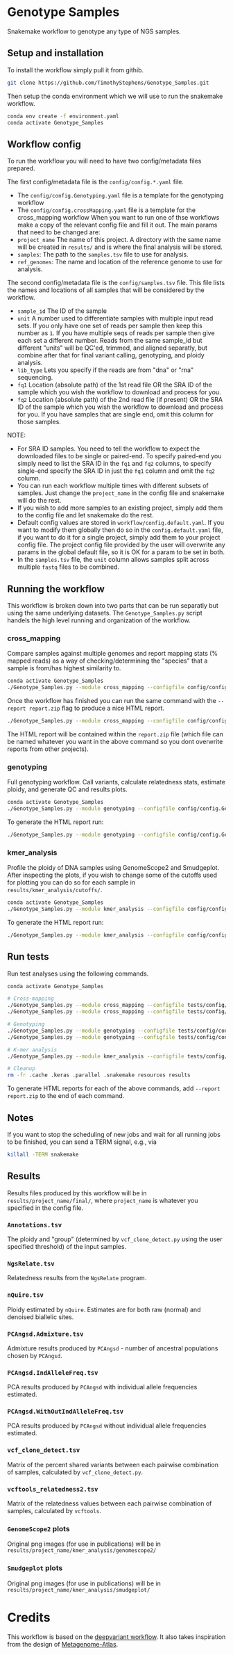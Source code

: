 # Genotype Samples
Snakemake workflow to genotype any type of NGS samples.


## Setup and installation
To install the workflow simply pull it from githib.
```bash
git clone https://github.com/TimothyStephens/Genotype_Samples.git
```

Then setup the conda environment which we will use to run the snakemake workflow.
```bash
conda env create -f environment.yaml
conda activate Genotype_Samples
```


## Workflow config
To run the workflow you will need to have two config/metadata files prepared.

The first config/metadata file is the `config/config.*.yaml` file.
 - The `config/config.Genotyping.yaml` file is a template for the genotyping workflow
 - The `config/config.crossMapping.yaml` file is a template for the cross_mapping workflow
When you want to run one of thse workflows make a copy of the relevant config file and fill it out.
The main params that need to be changed are:
 - `project_name`  The name of this project. A directory with the same name will be created in `results/` and is where the final analysis will be stored.
 - `samples`:      The path to the `samples.tsv` file to use for analysis.
 - `ref_genomes`:  The name and location of the reference genome to use for analysis. 

The second config/metadata file is the `config/samples.tsv` file.
This file lists the names and locations of all samples that will be considered by the workflow. 
 - `sample_id`  The ID of the sample
 - `unit`       A number used to differentiate samples with multiple input read sets. If you only have one set of reads per sample then keep this number as `1`. If you have multiple seqs of reads per sample then give each set a different number. Reads from the same sample_id but different "units" will be QC'ed, trimmed, and aligned separatly, but combine after that for final variant calling, genotyping, and ploidy analysis. 
 - `lib_type`   Lets you specify if the reads are from "dna" or "rna" sequencing. 
 - `fq1`        Location (absolute path) of the 1st read file OR the SRA ID of the sample which you wish the workflow to download and process for you.
 - `fq2`        Location (absolute path) of the 2nd read file (if present) OR the SRA ID of the sample which you wish the workflow to download and process for you. If you have samples that are single end, omit this column for those samples.

NOTE:
 - For SRA ID samples. You need to tell the workflow to expect the downloaded files to be single or paired-end. To specify paired-end you simply need to list the SRA ID in the `fq1` and `fq2` columns, to specify single-end specify the SRA ID in just the `fq1` column and omit the `fq2` column.
 - You can run each workflow multiple times with different subsets of samples. Just change the `project_name` in the config file and snakemake will do the rest. 
 - If you wish to add more samples to an existing project, simply add them to the config file and let snakemake do the rest.
 - Default config values are stored in `workflow/config.default.yaml`. If you want to modify them globally then do so in the `config.default.yaml` file, if you want to do it for a single project, simply add them to your project config file. The project config file provided by the user will overwrite any params in the global default file, so it is OK for a param to be set in both.
 - In the `samples.tsv` file, the `unit` column allows samples split across multiple `fastq` files to be combined.


## Running the workflow
This workflow is broken down into two parts that can be run separatly but using the same underlying datasets.
The `Genotype_Samples.py` script handels the high level running and organization of the workflow.

### cross_mapping
Compare samples against multiple genomes and report mapping stats (% mapped reads) as a way of checking/determining the "species" that a sample is from/has highest similarity to.
```bash
conda activate Genotype_Samples
./Genotype_Samples.py --module cross_mapping --configfile config/config.CrossMapping.yaml
```
Once the workflow has finished you can run the same command with the `--report report.zip` flag to produce a nice HTML report.
```bash
./Genotype_Samples.py --module cross_mapping --configfile config/config.CrossMapping.yaml --report CrossMapping_report.zip
```
The HTML report will be contained within the `report.zip` file (which file can be named whatever you want in the above command so you dont overwrite reports from other projects).


### genotyping
Full genotyping workflow. Call variants, calculate relatedness stats, estimate ploidy, and generate QC and results plots.
```bash
conda activate Genotype_Samples
./Genotype_Samples.py --module genotyping --configfile config/config.Genotyping.yaml
```
To generate the HTML report run:
```bash
./Genotype_Samples.py --module genotyping --configfile config/config.Genotyping.yaml --report Genotyping_report.zip
```


### kmer_analysis
Profile the ploidy of DNA samples using GenomeScope2 and Smudgeplot.
After inspecting the plots, if you wish to change some of the cutoffs used for plotting you can do so for each sample in `results/kmer_analysis/cutoffs/`.
```bash
conda activate Genotype_Samples
./Genotype_Samples.py --module kmer_analysis --configfile config/config.KmerAnalysis.yaml
```
To generate the HTML report run:
```bash
./Genotype_Samples.py --module kmer_analysis --configfile config/config.KmerAnalysis.yaml --report KmerAnalysis_report.zip
```



## Run tests
Run test analyses using the following commands.
```bash
conda activate Genotype_Samples

# Cross-mapping
./Genotype_Samples.py --module cross_mapping --configfile tests/config/config.crossMapping_small.yaml
./Genotype_Samples.py --module cross_mapping --configfile tests/config/config.crossMapping_big.yaml

# Genotyping
./Genotype_Samples.py --module genotyping --configfile tests/config/config.Genotyping_small.yaml
./Genotype_Samples.py --module genotyping --configfile tests/config/config.Genotyping_big.yaml

# K-mer analysis
./Genotype_Samples.py --module kmer_analysis --configfile tests/config/config.KmerAnalysis_small.yaml

# Cleanup
rm -fr .cache .keras .parallel .snakemake resources results
```
To generate HTML reports for each of the above commands, add `--report report.zip` to the end of each command.



## Notes
If you want to stop the scheduling of new jobs and wait for all running jobs to be finished, you can send a TERM signal, e.g., via
```bash
killall -TERM snakemake
```



## Results
Results files produced by this workflow will be in `results/project_name/final/`, where `project_name` is whatever you specified in the config file.

### `Annotations.tsv`
The ploidy and "group" (determined by `vcf_clone_detect.py` using the user specified threshold) of the input samples.

### `NgsRelate.tsv`
Relatedness results from the `NgsRelate` program. 

### `nQuire.tsv`
Ploidy estimated by `nQuire`. Estimates are for both raw (normal) and denoised biallelic sites.

### `PCAngsd.Admixture.tsv`
Admixture results produced by `PCAngsd` - number of ancestral populations chosen by `PCAngsd`.

### `PCAngsd.IndAlleleFreq.tsv`
PCA results produced by  `PCAngsd` with individual allele frequencies estimated.

### `PCAngsd.WithOutIndAlleleFreq.tsv`
PCA results produced by  `PCAngsd` without individual allele frequencies estimated.

### `vcf_clone_detect.tsv`
Matrix of the percent shared variants between each pairwise combination of samples, calculated by `vcf_clone_detect.py`.

### `vcftools_relatedness2.tsv`
Matrix of the relatedness values between each pairwise combination of samples, calculated by `vcftools`.

### `GenomeScope2` plots
Original png images (for use in publications) will be in `results/project_name/kmer_analysis/genomescope2/`

### `Smudgeplot` plots
Original png images (for use in publications) will be in `results/project_name/kmer_analysis/smudgeplot/`


# Credits
This workflow is based on the [deepvariant workflow](https://github.com/nikostr/dna-seq-deepvariant-glnexus-variant-calling).
It also takes inspiration from the design of [Metagenome-Atlas](https://github.com/metagenome-atlas/atlas).

